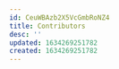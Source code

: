 ```yaml
---
id: CeuWBAzb2X5VcGmbRoNZ4
title: Contributors
desc: ''
updated: 1634269251782
created: 1634269251782
---
```




